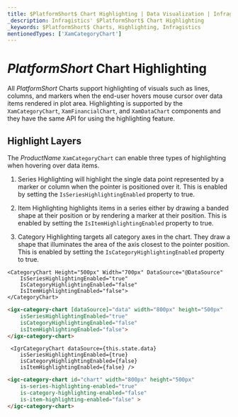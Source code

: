 ```yaml
---
title: $PlatformShort$ Chart Highlighting | Data Visualization | Infragistics
_description: Infragistics' $PlatformShort$ Chart Highlighting
_keywords: $PlatformShort$ Charts, Highlighting, Infragistics
mentionedTypes: ['XamCategoryChart']
---
```


# $PlatformShort$ Chart Highlighting

All $PlatformShort$ Charts support highlighting of visuals such as lines, columns, and markers when the end-user hovers mouse cursor over data items rendered in plot area. Highlighting is supported by the `XamCategoryChart`, `XamFinancialChart`, and `XamDataChart` components and they have the same API for using the highlighting feature.

<code-view style="height: 500px"
           data-demos-base-url="{environment:dvDemosBaseUrl}"
           iframe-src="{environment:dvDemosBaseUrl}/charts/category-chart-column-chart-with-highlighting"
           alt="$PlatformShort$ Highlighting Example"
           github-src="charts/category-chart/category-chart-column-chart-with-highlighting">
</code-view>

<div class="divider--half"></div>


## Highlight Layers

The $ProductName$ `XamCategoryChart` can enable three types of highlighting when hovering over data items.

1. Series Highlighting will highlight the single data point represented by a marker or column when the pointer is positioned over it. This is enabled by setting the `IsSeriesHighlightingEnabled` property to true.

2. Item Highlighting highlights items in a series either by drawing a banded shape at their position or by rendering a marker at their position. This is enabled by setting the `IsItemHighlightingEnabled` property to true.

3. Category Highlighting targets all category axes in the chart. They draw a shape that illuminates the area of the axis closest to the pointer position. This is enabled by setting the `IsCategoryHighlightingEnabled` property to true.

```razor
<CategoryChart Height="500px" Width="700px" DataSource="@DataSource"
    IsSeriesHighlightingEnabled="true"
    IsCategoryHighlightingEnabled="false"
    IsItemHighlightingEnabled="false">
</CategoryChart>
```

```html
<igx-category-chart [dataSource]="data" width="800px" height="500px"
    isSeriesHighlightingEnabled="true"
    isCategoryHighlightingEnabled="false"
    isItemHighlightingEnabled="false">
</igx-category-chart>
```

```tsx
 <IgrCategoryChart dataSource={this.state.data}
    isSeriesHighlightingEnabled={true}
    isCategoryHighlightingEnabled={false}
    isItemHighlightingEnabled={false} />
```

```html
<igc-category-chart id="chart" width="800px" height="500px"
    is-series-highlighting-enabled="true"
    is-category-highlighting-enabled="false"
    is-item-highlighting-enabled="false" >
</igc-category-chart>
```
